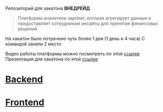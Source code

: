 Репозиторий для хакатона __ВНЕДРЕЙД__

> Платформа аналитики зарплат, которая агрегирует данные и
> предоставляет сотрудникам инсайты для принятия финансовых решений

На хакатон было потрачено чуть более 1 дня (1 день и 4 часа)
С командой заняли 2 место

Видео работы платформы можно посмотреть по этой [ссылке](https://disk.yandex.ru/d/pUmx1PMz-fgsxA/20250608_131750.mp4)
Презентация для хакатона по
этой [ссылке](https://docs.yandex.ru/docs/view?url=ya-disk-public%3A%2F%2F7LfjtkxFqko3TjcBtsD8p1Pin90dErz6IjIAx6Homm7MLaNmgSjvn%2FZ8so6bD%2FdOq%2FJ6bpmRyOJonT3VoXnDag%3D%3D%3A%2Fhr%20лидеры%20версия%20для%20сдека%20правильная.pdf&name=hr%20лидеры%20версия%20для%20сдека%20правильная.pdf&nosw=1)

# [Backend](https://github.com/GuruProger/job-monitoring/tree/main/backend)

# [Frontend](https://github.com/nikitakuvsh/cdekhakaton_frontend/tree/main)
